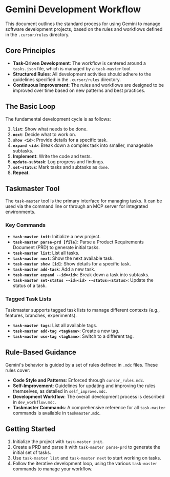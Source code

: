 # Gemini Development Workflow

This document outlines the standard process for using Gemini to manage software development projects, based on the rules and workflows defined in the `.cursor/rules` directory.

## Core Principles

- **Task-Driven Development**: The workflow is centered around a `tasks.json` file, which is managed by a `task-master` tool.
- **Structured Rules**: All development activities should adhere to the guidelines specified in the `.cursor/rules` directory.
- **Continuous Improvement**: The rules and workflows are designed to be improved over time based on new patterns and best practices.

## The Basic Loop

The fundamental development cycle is as follows:

1.  **`list`**: Show what needs to be done.
2.  **`next`**: Decide what to work on.
3.  **`show <id>`**: Provide details for a specific task.
4.  **`expand <id>`**: Break down a complex task into smaller, manageable subtasks.
5.  **Implement**: Write the code and tests.
6.  **`update-subtask`**: Log progress and findings.
7.  **`set-status`**: Mark tasks and subtasks as `done`.
8.  **Repeat**.

## Taskmaster Tool

The `task-master` tool is the primary interface for managing tasks. It can be used via the command line or through an MCP server for integrated environments.

### Key Commands

-   **`task-master init`**: Initialize a new project.
-   **`task-master parse-prd [file]`**: Parse a Product Requirements Document (PRD) to generate initial tasks.
-   **`task-master list`**: List all tasks.
-   **`task-master next`**: Show the next available task.
-   **`task-master show [id]`**: Show details for a specific task.
-   **`task-master add-task`**: Add a new task.
-   **`task-master expand --id=<id>`**: Break down a task into subtasks.
-   **`task-master set-status --id=<id> --status=<status>`**: Update the status of a task.

### Tagged Task Lists

Taskmaster supports tagged task lists to manage different contexts (e.g., features, branches, experiments).

-   **`task-master tags`**: List all available tags.
-   **`task-master add-tag <tagName>`**: Create a new tag.
-   **`task-master use-tag <tagName>`**: Switch to a different tag.

## Rule-Based Guidance

Gemini's behavior is guided by a set of rules defined in `.mdc` files. These rules cover:

-   **Code Style and Patterns**: Enforced through `cursor_rules.mdc`.
-   **Self-Improvement**: Guidelines for updating and improving the rules themselves, as detailed in `self_improve.mdc`.
-   **Development Workflow**: The overall development process is described in `dev_workflow.mdc`.
-   **Taskmaster Commands**: A comprehensive reference for all `task-master` commands is available in `taskmaster.mdc`.

## Getting Started

1.  Initialize the project with `task-master init`.
2.  Create a PRD and parse it with `task-master parse-prd` to generate the initial set of tasks.
3.  Use `task-master list` and `task-master next` to start working on tasks.
4.  Follow the iterative development loop, using the various `task-master` commands to manage your workflow.
